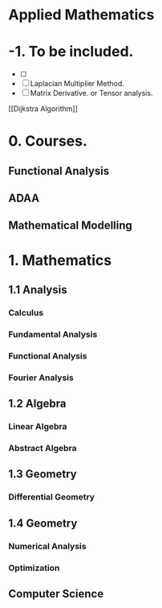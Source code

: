 # Applied Mathematics

# -1. To be included.

- [ ] 
- [ ] Laplacian Multiplier Method.
- [ ] Matrix Derivative. or Tensor analysis.

[[Dijkstra Algorithm]]

# 0. Courses.

## Functional Analysis

## ADAA

## Mathematical Modelling



# 1. Mathematics

## 1.1 Analysis

### Calculus

### Fundamental Analysis

### Functional Analysis

### Fourier Analysis


## 1.2 Algebra

### Linear Algebra

### Abstract Algebra


## 1.3 Geometry

### Differential Geometry


## 1.4 Geometry

### Numerical Analysis

### Optimization




## Computer Science






